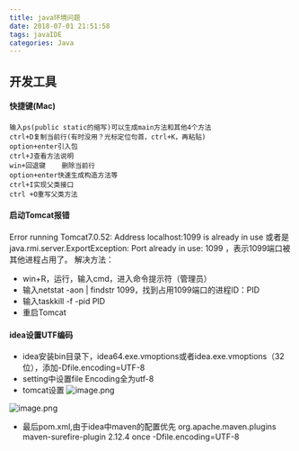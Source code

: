 ```yaml
---
title: java环境问题
date: 2018-07-01 21:51:58
tags: javaIDE
categories: Java
---
```

## 开发工具
#### 快捷键(Mac)
```
输入ps(public static的缩写)可以生成main方法和其他4个方法
ctrl+D复制当前行(有时没用？光标定位句首，ctrl+K，再粘贴)
option+enter引入包
ctrl+J查看方法说明
win+回退键    删除当前行
option+enter快速生成构造方法等
ctrl+I实现父类接口
ctrl +O重写父类方法
```

#### 启动Tomcat报错
Error running Tomcat7.0.52: Address localhost:1099 is already in use 或者是 java.rmi.server.ExportException: Port already in use: 1099 ，表示1099端口被其他进程占用了。
解决方法：
-  win+R，运行，输入cmd，进入命令提示符（管理员）
-  输入netstat -aon | findstr 1099，找到占用1099端口的进程ID：PID
-  输入taskkill -f -pid PID
- 重启Tomcat

#### idea设置UTF编码
- idea安装bin目录下，idea64.exe.vmoptions或者idea.exe.vmoptions（32位），添加-Dfile.encoding=UTF-8
- setting中设置file Encoding全为utf-8
- tomcat设置
![image.png](http://upload-images.jianshu.io/upload_images/3341325-67522ef2f87b9e21.png?imageMogr2/auto-orient/strip%7CimageView2/2/w/1240)

![image.png](http://upload-images.jianshu.io/upload_images/3341325-c2682d7997ca5f22.png?imageMogr2/auto-orient/strip%7CimageView2/2/w/1240)
- 最后pom.xml,由于idea中maven的配置优先
   <plugins>
      <plugin>
        <groupId>org.apache.maven.plugins</groupId>
        <artifactId>maven-surefire-plugin</artifactId>
        <version>2.12.4</version>
        <configuration>
          <forkMode>once</forkMode>
          <argLine>-Dfile.encoding=UTF-8</argLine>
        </configuration>
      </plugin>
    </plugins>


